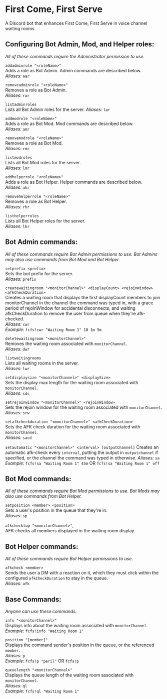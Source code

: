 First Come, First Serve
===

A Discord bot that enhances First Come, First Serve in voice channel waiting rooms. 

## Configuring Bot Admin, Mod, and Helper roles:  
*All of these commands require the Administrator permission to use.*

`addadminrole "<roleName>"`  
Adds a role as Bot Admin. Admin commands are described below.  
*Aliases:* `aar`

`removeadminrole "<roleName>"`  
Removes a role as Bot Admin.  
*Aliases:* `rar`

`listadminroles`  
Lists all Bot Admin roles for the server.
*Aliases:* `lar`

`addmodrole "<roleName>"`  
Adds a role as Bot Mod. Mod commands are described below.  
*Aliases:* `amr`

`removemodrole "<roleName>"`  
Removes a role as Bot Mod.  
*Aliases:* `rmr`

`listmodroles`  
Lists all Bot Mod roles for the server.  
*Aliases:* `lmr`

`addhelperrole "<roleName>"`  
Adds a role as Bot Helper. Helper commands are described below.  
*Aliases:* `ahr`

`removehelperrole "<roleName>"`  
Removes a role as Bot Helper.  
*Aliases:* `rhr`

`listhelperroles`  
Lists all Bot Helper roles for the server.  
*Aliases:* `lhr`

## Bot Admin commands:  
*All of these commands require Bot Admin permissions to use. Bot Admins may also use commands from Bot Mod and Bot Helper.*

`setprefix <prefix>`  
Sets the bot prefix for the server.  
*Aliases:* `prefix`

`createwaitingroom "<monitorChannel>" <displayCount> <rejoinWindow> <afkCheckDuration>`  
Creates a waiting room that displays the first displayCount members to join monitorChannel in the channel the command was typed in, with a grace period of rejoinWindow for accidental disconnects, and waiting afkCheckDuration to remove the user from queue when they're afk-checked.  
*Aliases:* `cwr`  
*Example:* `fcfs!cwr "Waiting Room 1" 10 1m 5m`

`deletewaitingroom "<monitorChannel>"`  
Removes the waiting room associated with `monitorChannel`.  
*Aliases:* `dwr`

`listwaitingrooms`  
Lists all waiting rooms in the server.  
*Aliases:* `lwr`

`setdisplaysize "<monitorChannel>" <displaySize>`  
Sets the display max length for the waiting room associated with `monitorChannel`.  
*Aliases:* `sds`

`setrejoinwindow "<monitorChannel>" <rejoinWindow>`  
Sets the rejoin window for the waiting room associated with `monitorChannel`.  
*Aliases:* `srw`

`setafkcheckduration "<monitorChannel>" <afkCheckDuration>`  
Sets the AFK check duration for the waiting room associated with `monitorChannel`.  
*Aliases:* `sacd`

`setautomatic "<monitorChannel>" <interval> [outputChannel]`
Creates an automatic afk-check every `interval`, putting the output in `outputchannel` if specified, or the channel
the command was typed in otherwise.
*Aliases:* `sa`
*Example:* `fcfs!sa "Waiting Room 1" 45m` OR `fcfs!sa "Waiting Room 1" off`

## Bot Mod commands:  
*All of these commands require Bot Mod permissions to use. Bot Mods may also use commands from Bot Helper.*

`setposition <member> <position>`  
Sets a user's position in the queue that they're in.  
*Aliases:* `sp`

`afkchecktop "<monitorChannel>"`,  
AFK-checks all members displayed in the waiting room display.

## Bot Helper commands:  
*All of these commands require Bot Helper permissions to use.*  

`afkcheck <member>`  
Sends the user a DM with a reaction on it, which they must click within the configured `afkCheckDuration` to stay in the queue.  
*Aliases:* `afk`

## Base Commands:  
*Anyone can use these commands.*  

`info "<monitorChannel>"`  
Displays info about the waiting room associated with `monitorChannel`.  
*Example:* `fcfs!info "Waiting Room 1"`

`position "[member]"`  
Displays the command sender's position in the queue, or the referenced `member`.  
*Aliases:* `p`  
*Example:* `fcfs!p "peril"` OR `fcfs!p`

`queuelength "<monitorChannel>"`  
Displays the queue length of the waiting room associated with `monitorChannel`.  
*Aliases:* `ql`  
*Example:* `fcfs!ql "Waiting Room 1"`